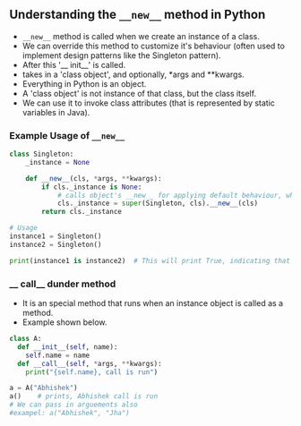 ## Understanding the `__new__` method in Python

- `__new__` method is called when we create an instance of a class.
- We can override this method to customize it's behaviour (often used to implement design patterns like the Singleton pattern).
- After this '__ init__' is called.
- takes in a 'class object', and optionally, *args and **kwargs.
- Everything in Python is an object.
- A 'class object' is not instance of that class, but the class itself.
- We can use it to invoke class attributes (that is represented by static variables in Java).

### Example Usage of `__new__`

```python
class Singleton:
    _instance = None

    def __new__(cls, *args, **kwargs):
        if cls._instance is None:
            # calls object's __new__ for applying default behaviour, which is object creation of Singleton class here
            cls._instance = super(Singleton, cls).__new__(cls)   
        return cls._instance

# Usage
instance1 = Singleton()
instance2 = Singleton()

print(instance1 is instance2)  # This will print True, indicating that both variables refer to the same instance.
```

### __ call__ dunder method
- It is an special method that runs when an instance object is called as a method.
- Example shown below.
```python
class A:
  def __init__(self, name):
    self.name = name  
  def __call__(self, *args, **kwargs):
    print("{self.name}, call is run")

a = A("Abhishek")
a()    # prints, Abhishek call is run
# We can pass in arguements also
#exampel: a("Abhishek", "Jha")
```
